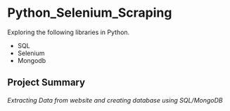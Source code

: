 # Python_Selenium_Scraping
Exploring the following libraries in Python.
- SQL
- Selenium
- Mongodb

## Project Summary
###### Extracting Data from website and creating database using SQL/MongoDB

